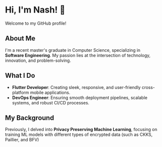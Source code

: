 # Hi, I'm Nash! 👋

Welcome to my GitHub profile!

## About Me
I'm a recent master's graduate in Computer Science, specializing in **Software Engineering**. My passion lies at the intersection of technology, innovation, and problem-solving.

## What I Do
- **Flutter Developer**: Creating sleek, responsive, and user-friendly cross-platform mobile applications.
- **DevOps Engineer**: Ensuring smooth deployment pipelines, scalable systems, and robust CI/CD processes.

## My Background
Previously, I delved into **Privacy Preserving Machine Learning**, focusing on training ML models with different types of encrypted data (such as CKKS, Paillier, and BFV)
